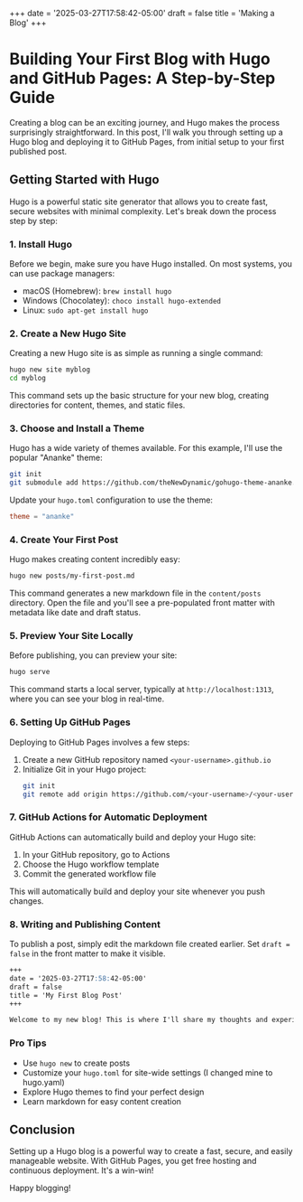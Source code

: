 +++
date = '2025-03-27T17:58:42-05:00'
draft = false
title = 'Making a Blog'
+++

# Building Your First Blog with Hugo and GitHub Pages: A Step-by-Step Guide

Creating a blog can be an exciting journey, and Hugo makes the process surprisingly straightforward. In this post, I'll walk you through setting up a Hugo blog and deploying it to GitHub Pages, from initial setup to your first published post.

## Getting Started with Hugo

Hugo is a powerful static site generator that allows you to create fast, secure websites with minimal complexity. Let's break down the process step by step:

### 1. Install Hugo

Before we begin, make sure you have Hugo installed. On most systems, you can use package managers:

- macOS (Homebrew): `brew install hugo`
- Windows (Chocolatey): `choco install hugo-extended`
- Linux: `sudo apt-get install hugo`

### 2. Create a New Hugo Site

Creating a new Hugo site is as simple as running a single command:

```bash
hugo new site myblog
cd myblog
```

This command sets up the basic structure for your new blog, creating directories for content, themes, and static files.

### 3. Choose and Install a Theme

Hugo has a wide variety of themes available. For this example, I'll use the popular "Ananke" theme:

```bash
git init
git submodule add https://github.com/theNewDynamic/gohugo-theme-ananke.git themes/ananke
```

Update your `hugo.toml` configuration to use the theme:

```toml
theme = "ananke"
```

### 4. Create Your First Post

Hugo makes creating content incredibly easy:

```bash
hugo new posts/my-first-post.md
```

This command generates a new markdown file in the `content/posts` directory. Open the file and you'll see a pre-populated front matter with metadata like date and draft status.

### 5. Preview Your Site Locally

Before publishing, you can preview your site:

```bash
hugo serve
```

This command starts a local server, typically at `http://localhost:1313`, where you can see your blog in real-time.

### 6. Setting Up GitHub Pages

Deploying to GitHub Pages involves a few steps:

1. Create a new GitHub repository named `<your-username>.github.io`
2. Initialize Git in your Hugo project:
   ```bash
   git init
   git remote add origin https://github.com/<your-username>/<your-username>.github.io.git
   ```

### 7. GitHub Actions for Automatic Deployment

GitHub Actions can automatically build and deploy your Hugo site:

1. In your GitHub repository, go to Actions
2. Choose the Hugo workflow template
3. Commit the generated workflow file

This will automatically build and deploy your site whenever you push changes.

### 8. Writing and Publishing Content

To publish a post, simply edit the markdown file created earlier. Set `draft = false` in the front matter to make it visible.

```markdown
+++
date = '2025-03-27T17:58:42-05:00'
draft = false
title = 'My First Blog Post'
+++

Welcome to my new blog! This is where I'll share my thoughts and experiences.
```

### Pro Tips

- Use `hugo new` to create posts
- Customize your `hugo.toml` for site-wide settings (I changed mine to hugo.yaml)
- Explore Hugo themes to find your perfect design
- Learn markdown for easy content creation

## Conclusion

Setting up a Hugo blog is a powerful way to create a fast, secure, and easily manageable website. With GitHub Pages, you get free hosting and continuous deployment. It's a win-win! 

Happy blogging!
